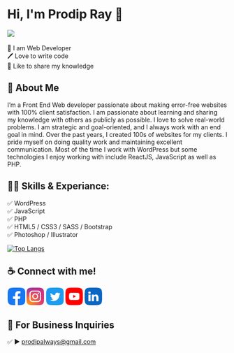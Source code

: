 # Hi, I'm Prodip Ray 👋

![](https://scontent.fjsr8-1.fna.fbcdn.net/v/t39.30808-6/472235963_3909876962606446_4495288791867014567_n.png?stp=dst-png_s960x960&_nc_cat=108&ccb=1-7&_nc_sid=cc71e4&_nc_ohc=lXBQ_DxJwiwQ7kNvgFQlcG6&_nc_zt=23&_nc_ht=scontent.fjsr8-1.fna&_nc_gid=Aq5MoqmZ4wZT6x0VAaAAQHP&oh=00_AYC8qluPb7g30TwWAPauj6cCcpVKdaNaLVD6X65rr5sYmg&oe=677EED1C)

👑 I am Web Developer<br>
🖊️ Love to write code<br>
🎤 Like to share my knowledge

## 🚀 About Me

I’m a Front End Web developer passionate about making error-free websites with 100% client satisfaction. I am passionate about learning and sharing my knowledge with others as publicly as possible. I love to solve real-world problems. I am strategic and goal-oriented, and I always work with an end goal in mind. Over the past years, I created 100s of websites for my clients. I pride myself on doing quality work and maintaining excellent communication. Most of the time I work with WordPress but some technologies I enjoy working with include ReactJS, JavaScript as well as PHP.

## 👨‍💻 Skills & Experiance:
 ✅ WordPress<br>
 ✅ JavaScript<br>
 ✅ PHP<br>
 ✅ HTML5 / CSS3 / SASS / Bootstrap<br>
 ✅ Photoshop / Illustrator

[![Top Langs](https://github-readme-stats.vercel.app/api/top-langs/?username=prodipalways)](https://github.com/anuraghazra/github-readme-stats)

## ☕ Connect with me!

<p dir="auto"><a href="https://www.facebook.com/prodipalways" rel="nofollow">
<img src="https://github.com/shovoalways/shovoalways/raw/main/img/facebook.png?raw=true" alt="facebook" height="40" style="max-width: 100%;"></a>  <a href="https://www.instagram.com/rkprodipbd/" rel="nofollow"><img src="https://github.com/shovoalways/shovoalways/raw/main/img/instagram.png?raw=true" alt="instagram" height="40" style="max-width: 100%;"></a>  <a href="https://twitter.com/rkprodipbd" rel="nofollow"><img src="https://github.com/shovoalways/shovoalways/raw/main/img/twitter.png?raw=true" alt="twitter" height="40" style="max-width: 100%;"></a>  <a href="https://www.youtube.com/@rkprodip" rel="nofollow"><img src="https://github.com/shovoalways/shovoalways/raw/main/img/youtube.png?raw=true" alt="YouTube" height="40" style="max-width: 100%;"></a>  <a href="https://www.linkedin.com/in/rkprodip/" rel="nofollow"><img src="https://github.com/shovoalways/shovoalways/raw/main/img/linkedin.png?raw=true" alt="linkedin" height="40" style="max-width: 100%;"></a></p>


## 📧 For Business Inquiries
✅ ► prodipalways@gmail.com

